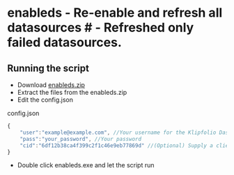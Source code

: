 # enableds - Re-enable and refresh all datasources # - Refreshed only failed datasources.

## Running the script ##

- Download [enableds.zip](https://github.com/sameid/enableds/raw/master/dist/enableds.zip)
- Extract the files from the enableds.zip 
- Edit the config.json 

config.json
``` javascript
{
    "user":"example@example.com", //Your username for the Klipfolio Dashboard
    "pass":"your_password", //Your password
    "cid":"6df12b38ca4f399c2f1c46e9eb77869d" //(Optional) Supply a client_id if you are a Partner account 
}
```

- Double click enableds.exe and let the script run
